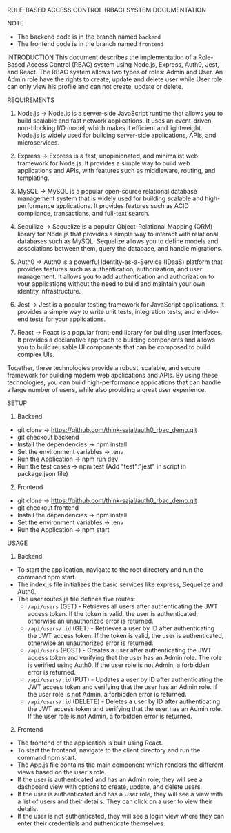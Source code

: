 ROLE-BASED ACCESS CONTROL (RBAC) SYSTEM DOCUMENTATION

NOTE 
 - The backend code is in the branch named `backend`
 - The frontend code is in the branch named `frontend`

INTRODUCTION
This document describes the implementation of a Role-Based Access Control (RBAC) system using Node.js, Express, Auth0, Jest, and React. The RBAC system allows two types of roles: Admin and User. An Admin role have the rights to create, update and delete user while User role can only view his profile and can not create, update or delete.


REQUIREMENTS
 1. Node.js -> Node.js is a server-side JavaScript runtime that allows you to build scalable and fast network applications. It uses an event-driven, non-blocking I/O model, which makes it efficient and lightweight. Node.js is widely used for building server-side applications, APIs, and microservices.
 
 2. Express -> Express is a fast, unopinionated, and minimalist web framework for Node.js. It provides a simple way to build web applications and APIs, with features such as middleware, routing, and templating.
 
 3. MySQL -> MySQL is a popular open-source relational database management system that is widely used for building scalable and high-performance applications. It provides features such as ACID compliance, transactions, and full-text search.
 
 4. Sequilize -> Sequelize is a popular Object-Relational Mapping (ORM) library for Node.js that provides a simple way to interact with relational databases such as MySQL. Sequelize allows you to define models and associations between them, query the database, and handle migrations.
 
 5. Auth0 -> Auth0 is a powerful Identity-as-a-Service (IDaaS) platform that provides features such as authentication, authorization, and user management. It allows you to add authentication and authorization to your applications without the need to build and maintain your own identity infrastructure.
 
 6. Jest -> Jest is a popular testing framework for JavaScript applications. It provides a simple way to write unit tests, integration tests, and end-to-end tests for your applications.
 
 7. React -> React is a popular front-end library for building user interfaces. It provides a declarative approach to building components and allows you to build reusable UI components that can be composed to build complex UIs. 

Together, these technologies provide a robust, scalable, and secure framework for building modern web applications and APIs. By using these technologies, you can build high-performance applications that can handle a large number of users, while also providing a great user experience.

SETUP

1. Backend

 - git clone -> https://github.com/think-sajal/auth0_rbac_demo.git
 - git checkout backend
 - Install the dependencies -> npm install
 - Set the environment variables -> .env
 - Run the Application -> npm run dev
 - Run the test cases -> npm test (Add "test":"jest" in script in package.json file)
 
2. Frontend

 - git clone -> https://github.com/think-sajal/auth0_rbac_demo.git
 - git checkout frontend
 - Install the dependencies -> npm install
 - Set the environment variables -> .env
 - Run the Application -> npm start
 
USAGE

1. Backend

 - To start the application, navigate to the root directory and run the command npm start.
 - The index.js file initializes the basic services like express, Sequelize and Auth0.
 - The user.routes.js file defines five routes:
   * `/api/users` (GET) - Retrieves all users after authenticating the JWT access token. If the token is valid, the user is authenticated, otherwise an unauthorized error is returned.
   * `/api/users/:id` (GET) - Retrieves a user by ID after authenticating the JWT access token. If the token is valid, the user is authenticated, otherwise an unauthorized error is returned.
   * `/api/users` (POST) - Creates a user after authenticating the JWT access token and verifying that the user has an Admin role. The role is verified using Auth0. If the user role is not Admin, a forbidden error is returned.
   * `/api/users/:id` (PUT) - Updates a user by ID after authenticating the JWT access token and verifying that the user has an Admin role. If the user role is not Admin, a forbidden error is returned.
   * `/api/users/:id` (DELETE) - Deletes a user by ID after authenticating the JWT access token and verifying that the user has an Admin role. If the user role is not Admin, a forbidden error is returned.
 
2. Frontend
 - The frontend of the application is built using React.
 - To start the frontend, navigate to the client directory and run the command npm start.
 - The App.js file contains the main component which renders the different views based on the user's role.
 - If the user is authenticated and has an Admin role, they will see a dashboard view with options to create, update, and delete users.
 - If the user is authenticated and has a User role, they will see a view with a list of users and their details. They can click on a user to view their details.
 - If the user is not authenticated, they will see a login view where they can enter their credentials and authenticate themselves.

  
